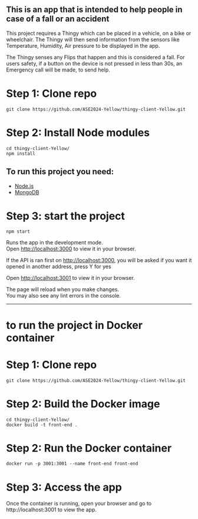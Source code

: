 ## This is an app that is intended to help people in case of a fall or an accident
This project requires a Thingy which can be placed in a vehicle, on a bike or wheelchair. The Thingy will then send information from the sensors like Temperature, Humidity, Air pressure to be displayed in the app. 

The Thingy senses any Flips that happen and this is considered a fall. For users safety, if a button on the device is not pressed in less than 30s, an Emergency call will be made, to send help.

# Step 1: Clone repo
```
git clone https://github.com/ASE2024-Yellow/thingy-client-Yellow.git 
```
# Step 2: Install Node modules
```
cd thingy-client-Yellow/
npm install
```
## To run this project you need:
- [Node.js](https://nodejs.org/en)
- [MongoDB](https://www.mongodb.com/try/download/community)

# Step 3: start the project
```
npm start
```

Runs the app in the development mode.\
Open [http://localhost:3000](http://localhost:3000) to view it in your browser.

If the API is ran first on [http://localhost:3000](http://localhost:3000), you will be asked if you want it opened in another address, press Y for yes

Open [http://localhost:3001](http://localhost:3001) to view it in your browser.

The page will reload when you make changes.\
You may also see any lint errors in the console.

-------------------------------------------------------------------- 
# to run the project in Docker container 

# Step 1: Clone repo
```
git clone https://github.com/ASE2024-Yellow/thingy-client-Yellow.git 
```
# Step 2: Build the Docker image
```
cd thingy-client-Yellow/
docker build -t front-end .
```
# Step 2: Run the Docker container
```
docker run -p 3001:3001 --name front-end front-end
```
# Step 3: Access the app

Once the container is running, open your browser and go to http://localhost:3001 to view the app.



